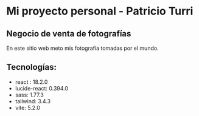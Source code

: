 # Mi proyecto personal - Patricio Turri #
## Negocio de venta de fotografías ##
En este sitio web meto mis fotografía tomadas por el mundo.

## Tecnologías: ##
* react : 18.2.0
* lucide-react: 0.394.0
* sass: 1.77.3
* tailwind: 3.4.3
* vite: 5.2.0
